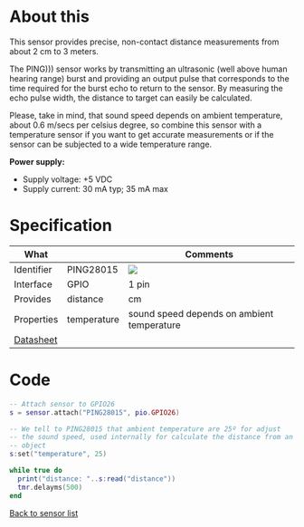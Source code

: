 # About this

This sensor provides precise, non-contact distance measurements from about 2 cm to 3 meters.

The PING))) sensor works by transmitting an ultrasonic (well above human hearing range) burst and providing an output pulse that corresponds to the time required for the burst echo to return to the sensor. By measuring the echo pulse width, the distance to target can easily be calculated.

Please, take in mind, that sound speed depends on ambient temperature, about 0.6 m/secs per celsius degree, so combine this sensor with a temperature sensor if you want to get accurate measurements or if the sensor can be subjected to a wide temperature range.

**Power supply:**

* Supply voltage: +5 VDC
* Supply current: 30 mA typ; 35 mA max 

# Specification

| What         |             | Comments                                    |
|--------------|-------------|---------------------------------------------|
| Identifier   | PING28015   | ![](http://git.whitecatboard.org/ping-sensor.png)                                            |
| Interface    | GPIO        | 1 pin                                       |
| Provides     | distance    | cm                                          |
| Properties   | temperature | sound speed depends on ambient temperature  |
| [Datasheet](https://www.parallax.com/sites/default/files/downloads/28015-PING-Sensor-Product-Guide-v2.0.pdf)    |             |                             |

# Code

```lua
-- Attach sensor to GPIO26
s = sensor.attach("PING28015", pio.GPIO26)

-- We tell to PING28015 that ambient temperature are 25º for adjust
-- the sound speed, used internally for calculate the distance from an
-- object
s:set("temperature", 25)

while true do
  print("distance: "..s:read("distance"))
  tmr.delayms(500)
end
```

[Back to sensor list](https://github.com/whitecatboard/Lua-RTOS-ESP32/wiki/Sensor-module#supported-sensors)